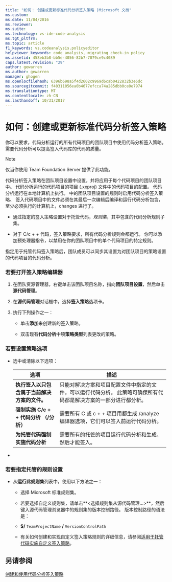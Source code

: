 ```yaml
---
title: "如何： 创建或更新标准代码分析签入策略 |Microsoft 文档"
ms.custom: 
ms.date: 11/04/2016
ms.reviewer: 
ms.suite: 
ms.technology: vs-ide-code-analysis
ms.tgt_pltfrm: 
ms.topic: article
f1_keywords: vs.codeanalysis.policyeditor
helpviewer_keywords: code analysis, migrating check-in policy
ms.assetid: 458eb3b8-bb5e-4056-82b7-7079ce9c4089
caps.latest.revision: "29"
author: gewarren
ms.author: gewarren
manager: ghogen
ms.openlocfilehash: 6396b698a5f4d2602c9969d6cab0422832b3e6dc
ms.sourcegitcommit: f40311056ea0b4677efcca74a285dbb0ce0e7974
ms.translationtype: MT
ms.contentlocale: zh-CN
ms.lasthandoff: 10/31/2017
---
```

# <a name="how-to-create-or-update-standard-code-analysis-check-in-policies"></a>如何：创建或更新标准代码分析签入策略
你可以要求，代码分析运行的所有代码项目的团队项目中使用代码分析签入策略。 需要代码分析可以提高签入代码库的代码的质量。  
  
> [!NOTE]
>  仅当你使用 Team Foundation Server 提供了此功能。  
  
 代码分析签入策略在团队项目设置中设置，并将应用于每个代码项目的团队项目中。 代码分析运行的代码项目的项目 (.xxproj) 文件中的代码项目的配置。 代码分析运行在本地计算机上执行。 中的团队项目设置的规则时启用代码分析签入策略、 签入代码项目中的文件必须在其最后一次编辑后编译和运行代码分析包含，至少必须执行的计算机上，changes 进行了。  
  
-   通过指定的签入策略设置对于托管代码，*规则集*，其中包含的代码分析规则子集。  
  
-   对于 C/c + + 代码，签入策略要求，所有代码分析规则会都运行。 你可以添加预处理器指令，以禁用在你的团队项目中的单个代码项目的特定规则。  
  
 指定用于托管代码签入策略后，团队成员可以同步其设置为对团队项目的策略设置的代码项目的代码分析。  
  
### <a name="to-open-the-check-in-policy-editor"></a>若要打开签入策略编辑器  
  
1.  在团队资源管理器，右键单击该团队项目名称，指向**团队项目设置**，然后单击**源代码管理**。  
  
2.  在**源代码管理**对话框中，选择**签入策略**选项卡。  
  
3.  执行下列操作之一：  
  
    -   单击**添加**来创建新的签入策略。  
  
    -   双击现有**代码分析**中项**策略类型**列表更改的策略。  
  
### <a name="to-set-policy-options"></a>若要设置策略选项  
  
-   选中或清除以下选项：  
  
    |选项|描述|  
    |------------|-----------------|  
    |**执行签入以只包含属于当前解决方案的文件。**|只能对解决方案和项目配置文件中指定的文件，可以运行代码分析。 此策略可确保所有代码都是解决方案的一部分进行都分析。|  
    |**强制实施 C/c + + 代码分析 （/分析）**|需要所有 C 或 c + + 项目用都生成 /analyze 编译器选项，它们可以签入前运行代码分析。|  
    |**为托管代码强制实施代码分析**|需要所有的托管的项目运行代码分析和生成，然后才能签入。|  
  
-  
  
### <a name="to-specify-a-managed-rule-set"></a>若要指定托管的规则设置  
  
-   从**运行此规则集**列表中，使用以下方法之一：  
  
    -   选择 Microsoft 标准规则集。  
  
    -   若要选择自定义规则集，请单击**\<选择规则集从源代码管理...>**，然后键入源代码管理浏览器中的规则集的版本控制路径。 版本控制路径的语法是：  
  
    -   **$/** `TeamProjectName` **/** `VersionControlPath`  
  
    -   有关如何创建和实现自定义签入策略规则的详细信息，请参阅[适用于托管代码实施自定义签入策略](../code-quality/implementing-custom-code-analysis-check-in-policies-for-managed-code.md)。  
  
## <a name="see-also"></a>另请参阅  
 [创建和使用代码分析签入策略](../code-quality/creating-and-using-code-analysis-check-in-policies.md)
